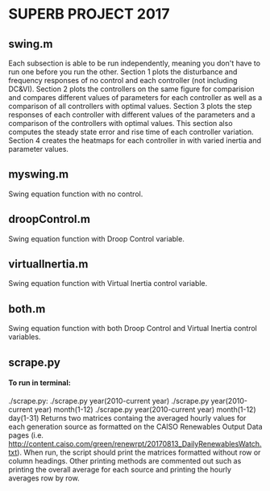 # SUPERB PROJECT 2017

## swing.m

Each subsection is able to be run independently, meaning you don't have to run one before you run the other. Section 1 plots the disturbance and frequency responses of no control and each controller (not including DC&VI). Section 2 plots the controllers on the same figure for comparision and compares different values of parameters for each controller as well as a comparison of all controllers with optimal values. Section 3 plots the step responses of each controller with different values of the parameters and a comparison of the controllers with optimal values. This section also computes the steady state error and rise time of each controller variation. Section 4 creates the heatmaps for each controller in with varied inertia and parameter values.

## myswing.m

Swing equation function with no control.


## droopControl.m

Swing equation function with Droop Control variable.


## virtualInertia.m

Swing equation function with Virtual Inertia control variable.


## both.m

Swing equation function with both Droop Control and Virtual Inertia control variables.


## scrape.py

#### To run in terminal:
./scrape.py:
./scrape.py year(2010-current year)
./scrape.py year(2010-current year) month(1-12)
./scrape.py year(2010-current year) month(1-12) day(1-31)
Returns two matrices containg the averaged hourly values for each generation source as formatted on the CAISO Renewables Output Data pages (i.e. http://content.caiso.com/green/renewrpt/20170813_DailyRenewablesWatch.txt). When run, the script should print the matrices formatted without row or column headings. Other printing methods are commented out such as printing the overall average for each source and printing the hourly averages row by row.
